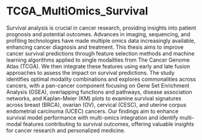 # TCGA_MultiOmics_Survival

Survival analysis is crucial in cancer research, providing insights into patient prognosis and potential outcomes. Advances in imaging, sequencing, and profiling technologies have made multiple omics data increasingly available, enhancing cancer diagnosis and treatment. This thesis aims to improve cancer survival predictions through feature selection methods and machine learning algorithms applied to single modalities from The Cancer Genome Atlas (TCGA). We then integrate these features using early and late fusion approaches to assess the impact on survival predictions. The study identifies optimal modality combinations and explores commonalities across cancers, with a pan-cancer component focusing on Gene Set Enrichment Analysis (GSEA), overlapping functions and pathways, disease association networks, and Kaplan-Meier (KM) plots to examine survival signatures across breast (BRCA), ovarian (OV), cervical (CESC), and uterine corpus endometrial carcinoma (UCEC) cancers. Our findings aim to enhance survival model performance with multi-omics integration and identify multi-modal features contributing to survival outcomes, offering valuable insights for cancer research and personalized medicine.
